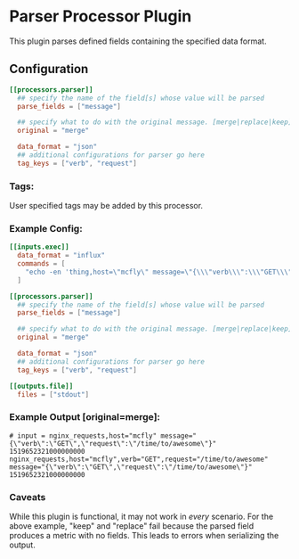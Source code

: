 # Parser Processor Plugin
This plugin parses defined fields containing the specified data format.

## Configuration
```toml
[[processors.parser]]
  ## specify the name of the field[s] whose value will be parsed
  parse_fields = ["message"]

  ## specify what to do with the original message. [merge|replace|keep] default=keep
  original = "merge"

  data_format = "json"
  ## additional configurations for parser go here
  tag_keys = ["verb", "request"]
```

### Tags:

User specified tags may be added by this processor.

### Example Config:
```toml
[[inputs.exec]]
  data_format = "influx"
  commands = [
    "echo -en 'thing,host=\"mcfly\" message=\"{\\\"verb\\\":\\\"GET\\\",\\\"request\\\":\\\"/time/to/awesome\\\"}\" 1519652321000000000'"
  ]

[[processors.parser]]
  ## specify the name of the field[s] whose value will be parsed
  parse_fields = ["message"]

  ## specify what to do with the original message. [merge|replace|keep] default=keep
  original = "merge"

  data_format = "json"
  ## additional configurations for parser go here
  tag_keys = ["verb", "request"]

[[outputs.file]]
  files = ["stdout"]
```

### Example Output [original=merge]:
```
# input = nginx_requests,host="mcfly" message="{\"verb\":\"GET\",\"request\":\"/time/to/awesome\"}" 1519652321000000000
nginx_requests,host="mcfly",verb="GET",request="/time/to/awesome" message="{\"verb\":\"GET\",\"request\":\"/time/to/awesome\"}" 1519652321000000000
```

### Caveats
While this plugin is functional, it may not work in *every* scenario. For the above example, "keep" and "replace" fail because the parsed field produces a metric with no fields. This leads to errors when serializing the output.
